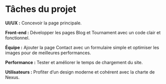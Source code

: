 # Tâches du projet

**UI/UX :** Concevoir la page principale.

**Front-end :** Développer les pages Blog et Tournament avec un code clair et fonctionnel.

**Équipe :** Ajouter la page Contact avec un formulaire simple et optimiser les images pour de meilleures performances.

**Performance :** Tester et améliorer le temps de chargement du site.

**Utilisateurs :** Profiter d’un design moderne et cohérent avec la charte de Nexus.
